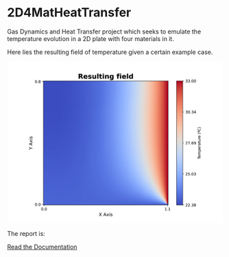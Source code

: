 # 2D4MatHeatTransfer
Gas Dynamics and Heat Transfer project which seeks to emulate the temperature evolution in a 2D plate with four materials in it.

Here lies the resulting field of temperature given a certain example case.

![Field of temperature](output/plots/plot%20GS%20N=100%20M=100%20nt=200.png)

The report is:

[Read the Documentation](.info/Report_2D4Mat.pdf)
